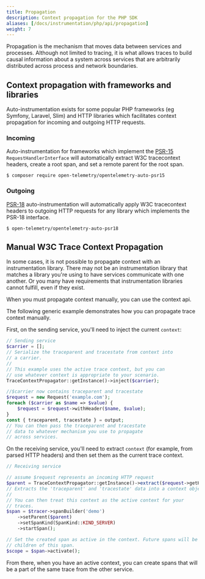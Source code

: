 ```yaml
---
title: Propagation
description: Context propagation for the PHP SDK
aliases: [/docs/instrumentation/php/api/propagation]
weight: 7
---
```


Propagation is the mechanism that moves data between services and processes.
Although not limited to tracing, it is what allows traces to build causal
information about a system across services that are arbitrarily distributed
across process and network boundaries.

## Context propagation with frameworks and libraries

Auto-instrumentation exists for some popular PHP frameworks (eg Symfony,
Laravel, Slim) and HTTP libraries which facilitates context propagation for
incoming and outgoing HTTP requests.

### Incoming

Auto-instrumentation for frameworks which implement the
[PSR-15](https://www.php-fig.org/psr/psr-15/) `RequestHandlerInterface` will
automatically extract W3C tracecontext headers, create a root span, and set a
remote parent for the root span.

```shell
$ composer require open-telemetry/opentelemetry-auto-psr15
```

### Outgoing

[PSR-18](https://www.php-fig.org/psr/psr-18/) auto-instrumentation will
automatically apply W3C tracecontext headers to outgoing HTTP requests for any
library which implements the PSR-18 interface.

```shell
$ open-telemetry/opentelemetry-auto-psr18
```

## Manual W3C Trace Context Propagation

In some cases, it is not possible to propagate context with an instrumentation
library. There may not be an instrumentation library that matches a library
you're using to have services communicate with one another. Or you many have
requirements that instrumentation libraries cannot fulfill, even if they exist.

When you must propagate context manually, you can use the context api.

The following generic example demonstrates how you can propagate trace context
manually.

First, on the sending service, you'll need to inject the current `context`:

```php
// Sending service
$carrier = [];
// Serialize the traceparent and tracestate from context into
// a carrier.
//
// This example uses the active trace context, but you can
// use whatever context is appropriate to your scenario.
TraceContextPropagator::getInstance()->inject($carrier);

//$carrier now contains traceparent and tracestate
$request = new Request('example.com');
foreach ($carrier as $name => $value) {
    $request = $request->withHeader($name, $value);
}
const { traceparent, tracestate } = output;
// You can then pass the traceparent and tracestate
// data to whatever mechanism you use to propagate
// across services.
```

On the receiving service, you'll need to extract `context` (for example, from
parsed HTTP headers) and then set them as the current trace context.

```php
// Receiving service

// assume $request represents an incoming HTTP request
$parent = TraceContextPropagator::getInstance()->extract($request->getHeaders());
// Extracts the 'traceparent' and 'tracestate' data into a context object.
//
// You can then treat this context as the active context for your
// traces.
$span = $tracer->spanBuilder('demo')
    ->setParent($parent)
    ->setSpanKind(SpanKind::KIND_SERVER)
    ->startSpan();

// Set the created span as active in the context. Future spans will be created as
// children of this span.
$scope = $span->activate();
```

From there, when you have an active context, you can create spans that will be a
part of the same trace from the other service.
